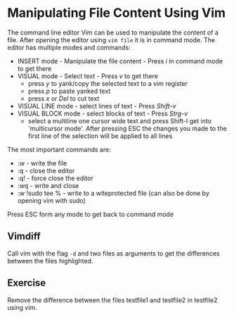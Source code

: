 # Manipulating File Content Using Vim
The command line editor Vim can be used to manipulate the content of a file.
After opening the editor using `vim file` it is in command mode. The editor has multiple modes and commands:

- INSERT mode - Manipulate the file content - Press *i* in command mode to get there
- VISUAL mode - Select text - Press *v* to get there
  - press *y* to yank/copy the selected text to a vim register
  - press *p* to paste yanked text
  - press *x* or *Del* to cut text
- VISUAL LINE mode - select lines of text - Press *Shift-v*
- VISUAL BLOCK mode - select blocks of text - Press *Strg-v*
  - select a multiline one cursor wide text and press Shift-I get into 'multicursor mode'. After pressing ESC the changes you made to the first line of the selection will be applied to all lines

The most important commands are:

- :w - write the file
- :q - close the editor
- :q! - force close the editor
- :wq - write and close 
- :w !sudo tee % - write to a witeprotected file (can also be done by opening vim with sudo)

Press ESC form any mode to get back to command mode

## Vimdiff
Call vim with the flag `-d` and two files as arguments to get the differences between the files highlighted.

## Exercise
Remove the difference between the files testfile1 and testfile2 in testfile2 using vim.